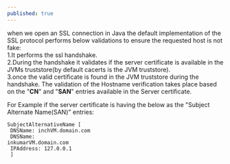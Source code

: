 ```yaml
---
published: true
---
```

when we open an SSL connection in Java the default implementation of the SSL protocol performs below validations to ensure the requested host is not fake:<br/>
1.It performs the ssl handshake.<br/>
2.During the handshake it validates if the server certificate is available in the JVMs truststore(by 		default cacerts is the JVM truststore).<br/>
3.once the valid certificate is found in the JVM truststore during the handshake. The validation of the 	Hostname verification takes place based on the "**CN**" and "**SAN**" entries available in the Server 		certificate.<br/>

For Example if the server certificate is having the below as the "Subject Alternate Name(SAN)" entries:<br/>
<code>
	SubjectAlternativeName [<br/>
    	DNSName: inchVM.domain.com<br/>
     	DNSName: inkumarVM.domain.com<br/>
     	IPAddress: 127.0.0.1<br/>
     	]
 </code>

